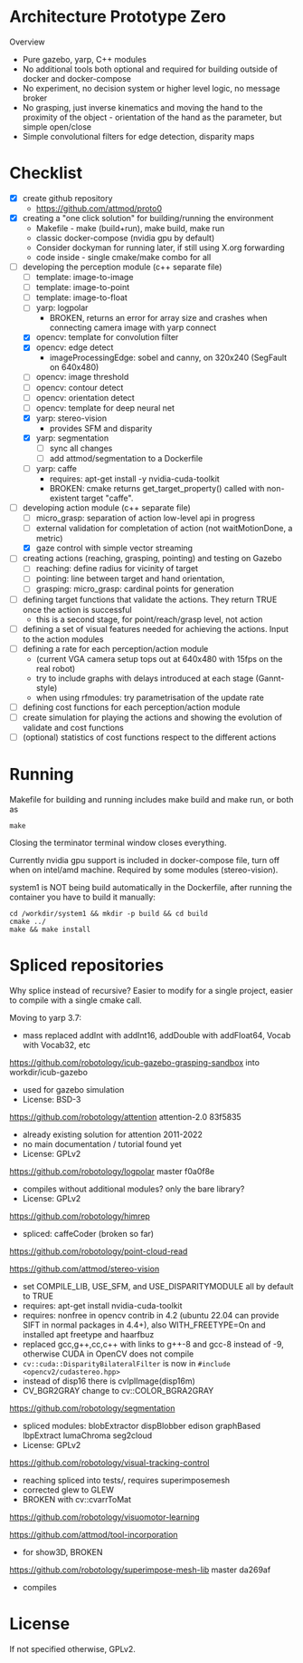# Architecture Prototype Zero

Overview
- Pure gazebo, yarp, C++ modules
- No additional tools both optional and required for building outside of docker and docker-compose
- No experiment, no decision system or higher level logic, no message broker
- No grasping, just inverse kinematics and moving the hand to the proximity of the object - orientation of the hand as the parameter, but simple open/close
- Simple convolutional filters for edge detection, disparity maps

# Checklist

- [x] create github repository
  - https://github.com/attmod/proto0
- [x] creating a "one click solution" for building/running the environment
  - Makefile - make (build+run), make build, make run
  - classic docker-compose (nvidia gpu by default)
  - Consider dockyman for running later, if still using X.org forwarding
  - code inside - single cmake/make combo for all
- [ ] developing the perception module (c++ separate file)
  - [ ] template: image-to-image
  - [ ] template: image-to-point
  - [ ] template: image-to-float
  - [ ] yarp: logpolar
    - BROKEN, returns an error for array size and crashes when connecting camera image with yarp connect
  - [x] opencv: template for convolution filter
  - [x] opencv: edge detect
    - imageProcessingEdge: sobel and canny, on 320x240 (SegFault on 640x480)
  - [ ] opencv: image threshold
  - [ ] opencv: contour detect
  - [ ] opencv: orientation detect
  - [ ] opencv: template for deep neural net
  - [x] yarp: stereo-vision
    - provides SFM and disparity
  - [x] yarp: segmentation
    - [ ] sync all changes
    - [ ] add attmod/segmentation to a Dockerfile
  - [ ] yarp: caffe
    - requires: apt-get install -y nvidia-cuda-toolkit
    - BROKEN: cmake returns get_target_property() called with non-existent target "caffe".
- [ ] developing action module (c++ separate file)
  - [ ] micro_grasp: separation of action low-level api in progress
  - [ ] external validation for completation of action (not waitMotionDone, a metric)
  - [x] gaze control with simple vector streaming
- [ ] creating actions (reaching, grasping, pointing) and testing on Gazebo
  - [ ] reaching: define radius for vicinity of target
  - [ ] pointing: line between target and hand orientation,
  - [ ] grasping: micro_grasp: cardinal points for generation
- [ ] defining target functions that validate the actions. They return TRUE once the action is successful
  - this is a second stage, for point/reach/grasp level, not action
- [ ] defining a set of visual features needed for achieving the actions. Input to the action modules
- [ ] defining a rate for each perception/action module
  - (current VGA camera setup tops out at 640x480 with 15fps on the real robot)
  - try to include graphs with delays introduced at each stage (Gannt-style)
  - when using rfmodules: try parametrisation of the update rate
- [ ] defining cost functions for each perception/action module
- [ ] create simulation for playing the actions and showing the evolution of validate and cost functions 
- [ ] (optional) statistics of cost functions respect to the different actions

# Running

Makefile for building and running includes make build and make run, or both as

    make

Closing the terminator terminal window closes everything.

Currently nvidia gpu support is included in docker-compose file, turn off when on intel/amd machine. Required by some modules (stereo-vision).

system1 is NOT being build automatically in the Dockerfile, after running the container you have to build it manually:

    cd /workdir/system1 && mkdir -p build && cd build
    cmake ../
    make && make install


# Spliced repositories

Why splice instead of recursive? Easier to modify for a single project, easier to compile with a single cmake call.


Moving to yarp 3.7:
- mass replaced addInt with addInt16, addDouble with addFloat64, Vocab with Vocab32, etc

https://github.com/robotology/icub-gazebo-grasping-sandbox into workdir/icub-gazebo
- used for gazebo simulation
- License: BSD-3

https://github.com/robotology/attention attention-2.0 83f5835
- already existing solution for attention 2011-2022
- no main documentation / tutorial found yet
- License: GPLv2

https://github.com/robotology/logpolar master f0a0f8e
- compiles without additional modules? only the bare library?
- License: GPLv2

https://github.com/robotology/himrep
- spliced: caffeCoder (broken so far)

https://github.com/robotology/point-cloud-read

https://github.com/attmod/stereo-vision
- set COMPILE_LIB, USE_SFM, and USE_DISPARITYMODULE all by default to TRUE
- requires: apt-get install nvidia-cuda-toolkit
- requires: nonfree in opencv contrib in 4.2 (ubuntu 22.04 can provide SIFT in normal packages in 4.4+), also WITH_FREETYPE=On and installed apt freetype and haarfbuz
- replaced gcc,g++,cc,c++ with links to g++-8 and gcc-8 instead of -9, otherwise CUDA in OpenCV does not compile
- `cv::cuda::DisparityBilateralFilter` is now in `#include <opencv2/cudastereo.hpp>`
- instead of disp16 there is cvIplImage(disp16m)
- CV_BGR2GRAY change to cv::COLOR_BGRA2GRAY

https://github.com/robotology/segmentation
- spliced modules: blobExtractor dispBlobber edison graphBased lbpExtract lumaChroma seg2cloud
- License: GPLv2

https://github.com/robotology/visual-tracking-control
- reaching spliced into tests/, requires superimposemesh
- corrected glew to GLEW
- BROKEN with cv::cvarrToMat

https://github.com/robotology/visuomotor-learning


https://github.com/attmod/tool-incorporation
- for show3D, BROKEN

https://github.com/robotology/superimpose-mesh-lib master da269af
- compiles

# License

If not specified otherwise, GPLv2.

